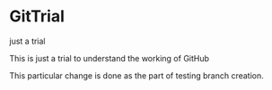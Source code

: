 # GitTrial
just a trial

This is just a trial to understand the working of GitHub

This particular change is done as the part of testing branch creation.

